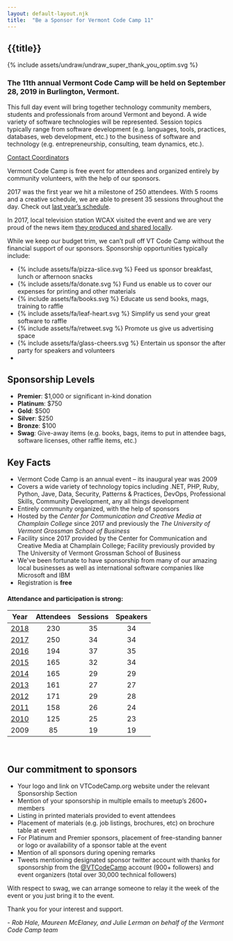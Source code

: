 ```yaml
---
layout: default-layout.njk
title:  "Be a Sponsor for Vermont Code Camp 11"
---
```


<section class="main" >
<div class="section-content">

# {{title}}

<div class="landing-image" aria-label="Woman expressing big thanks" >
    {% include assets/undraw/undraw_super_thank_you_optim.svg %}
</div>


### The 11th annual Vermont Code Camp will be held on <span class="no-wrap">September 28, 2019</span> in Burlington, Vermont.  

This full day event will bring together technology community members, students and professionals from around Vermont and beyond. A wide variety of software technologies will be represented. Session topics typically range from software development (e.g. languages, tools, practices, databases, web development, etc.) to the business of software and technology (e.g. entrepreneurship, consulting, team dynamics, etc.).

<a href="mailto:team@vtcodecamp.org" class="code cta">
    Contact Coordinators
</a>

Vermont Code Camp is free event for attendees and organized entirely by community volunteers, with the help of our sponsors. 

2017 was the first year we hit a milestone of 250 attendees. With 5 rooms and a creative schedule, we are able to present 35 sessions throughout the day. Check out [last year’s schedule](https://archive.vtcodecamp.org).

In 2017, local television station WCAX visited the event and we are very proud of the news item [they produced and shared locally](http://www.wcax.com/content/news/A-tech-lovers-paradise-445146003.html).

While we keep our budget trim, we can’t pull off VT Code Camp without the financial support of our sponsors. Sponsorship opportunities typically include:

<ul class="list-icons">
  <li>
    {% include assets/fa/pizza-slice.svg %}
    <span class="title">Feed us</span>
    <span class="description">sponsor breakfast, lunch or afternoon snacks</span>
  </li>
  <li>
    {% include assets/fa/donate.svg %}
    <span class="title">Fund us</span>
    <span class="description">enable us to cover our expenses for printing and other materials</span>
  </li>
  <li>
    {% include assets/fa/books.svg %}
    <span class="title">Educate us</span>
    <span class="description">send books, mags, training to raffle</span>
  </li>
  <li>
     {% include assets/fa/leaf-heart.svg %}
    <span class="title">Simplify us</span>
    <span class="description">send your great software to raffle</span>
  </li>
  <li>
    {% include assets/fa/retweet.svg %}
    <span class="title">Promote us</span>
    <span class="description">give us advertising space</span>
  </li>
  <li>
    {% include assets/fa/glass-cheers.svg %}
    <span class="title">Entertain us</span>
    <span class="description">sponsor the after party for speakers and volunteers</span>
  <li>
</ul>

## Sponsorship Levels

* **Premier**: $1,000 or significant in-kind donation
* **Platinum**: $750
* **Gold**: $500
* **Silver**: $250
* **Bronze**: $100
* **Swag**: Give-away items (e.g. books, bags, items to put in attendee bags, software licenses, other raffle items, etc.)  


## Key Facts


* Vermont Code Camp is an annual event – its inaugural year was 2009
* Covers a wide variety of technology topics including .NET, PHP, Ruby, Python, Jave, Data, Security, Patterns & Practices, DevOps, Professional Skills, Community Development, any all things development
* Entirely community organized, with the help of sponsors
* Hosted by the *Center for Communication and Creative Media at Champlain College* since 2017 and previously the *The University of Vermont Grossman School of Business*
* Facility since 2017 provided by the Center for Communication and Creative Media at Champlain College;  Facility previously provided by The University of Vermont Grossman School of Business
* We've been fortunate to have sponsorship from many of our amazing local businesses as well as international software companies like Microsoft and IBM
* Registration is **free**

####  Attendance and participation is strong:


| Year                                        | Attendees | Sessions | Speakers |
|---------------------------------------------|:---------:|:--------:|:--------:|
| [2018](https://archive.vtcodecamp.org)      | 230       | 35       | 34       |
| [2017](https://archive.vtcodecamp.org/2017) | 250       | 34       | 34       |
| [2016](https://archive.vtcodecamp.org/2016) | 194       | 37       | 35       |
| [2015](https://archive.vtcodecamp.org/2015) | 165       | 32       | 34       |
| [2014](https://archive.vtcodecamp.org/2014) | 165       | 29       | 29       |
| [2013](https://archive.vtcodecamp.org/2013) | 161       | 27       | 27       |
| [2012](https://archive.vtcodecamp.org/2012) | 171       | 29       | 28       |
| [2011](https://archive.vtcodecamp.org/2011) | 158       | 26       | 24       |
| [2010](https://archive.vtcodecamp.org/2010) | 125       | 25       | 23       |
| 2009                                        | 85        | 19       | 19       |


<br>

## Our commitment to sponsors

* Your logo and link on VTCodeCamp.org website under the relevant Sponsorship Section
* Mention of your sponsorship in multiple emails to meetup’s 2600+ members
* Listing in printed materials provided to event attendees
* Placement of materials (e.g. job listings, brochures, etc) on brochure table at event  
* For Platinum and Premier sponsors, placement of free-standing banner or logo or availability of a sponsor table at the event
* Mention of all sponsors during opening remarks
* Tweets mentioning designated sponsor twitter account with thanks for sponsorship from the [@VTCodeCamp](https://twitter.com/vtcodecamp) account (900+ followers) and event organizers (total over 30,000 technical followers)  

With respect to swag, we can arrange someone to relay it the week of the event or you just bring it to the event.

Thank you for your interest and support.

\- *Rob Hale, Maureen McElaney, and Julie Lerman on behalf of the Vermont Code Camp team*

</div>
</section>
